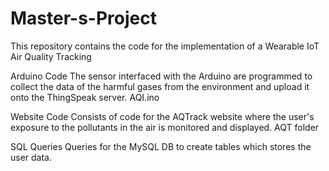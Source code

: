 # Master-s-Project
This repository contains the code for the implementation of a Wearable IoT Air Quality Tracking 

Arduino Code
The sensor interfaced with the Arduino are programmed to collect the data of the harmful gases from the environment and upload it onto the ThingSpeak server.
AQI.ino

Website Code
Consists of code for the AQTrack website where the user's exposure to the pollutants in the air is monitored and displayed.
AQT folder

SQL Queries
Queries for the MySQL DB to create tables which stores the user data.
